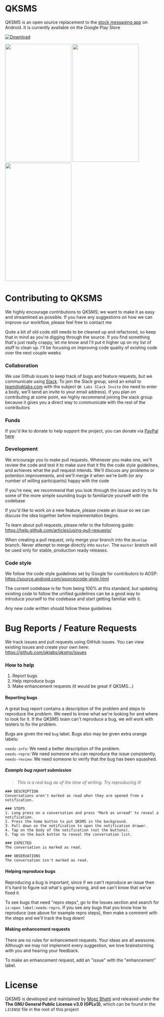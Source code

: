 # QKSMS

QKSMS is an open source replacement to the [stock messaging app](https://github.com/android/platform_packages_apps_mms) on Android. It is currently available on the Google Play Store

[![Download](http://developer.android.com/images/brand/en_generic_rgb_wo_60.png)](https://play.google.com/store/apps/details?id=com.moez.QKSMS)

<img src="https://lh3.googleusercontent.com/H5cGsAZKt6wscgWnFMpRZ-JvKt1Yt7uICuSFKV4E4oSdpusPkTfYZHELDj5aqnmCuw=h900-rw" width="216" height="384" />
<img src="https://lh3.googleusercontent.com/KAdJyicmKspdNblU_Js1GLQat0q5PaXY_oOKma0V_ycIaW4XW915t9sZ_BkpsacgPG8=h900-rw" width="216" height="384" />
<img src="https://lh3.googleusercontent.com/24Y9Ookd4A2e6y4-sHkiROXf2NzIppRdjT4Fnusl91p9_Z8aUyLfGmqyb5DLHyavyf0=h900-rw" width="216" height="384" />

# Contributing to QKSMS

We highly encourage contributions to QKSMS; we want to make it as easy and streamlined as possible. If you have any suggestions on how we can improve our workflow, please feel free to contact me

Quite a bit of old code still needs to be cleaned up and refactored, so keep that in mind as you're digging through the source. If you find something that's just really crappy, let me know and I'll put it higher up on my list of stuff to clean up. I'll be focusing on improving code quality of existing code over the next couple weeks

### Collaboration

We use Github issues to keep track of bugs and feature requests, but we communicate using [Slack](https://qklabs.slack.com/). To join the Slack group, send an email to team@qklabs.com with the subject `QK Labs Slack Invite` (no need to enter a body, we'll send an invite to your email address). If you plan on contributing at some point, we highly recommend joining the slack group because it gives you a direct way to communicate with the rest of the contributors

### Funds

If you'd lke to donate to help support the project, you can donate via [PayPal here](http://bit.ly/QKSMSDonation)

### Development

We encourage you to make pull requests. Whenever you make one, we'll review the code and test it to make sure that it fits the code style guidelines, and achieves what the pull request intends. We'll discuss any problems or potention improvements, and we'll merge it when we're both (or any number of willing participants) happy with the code

If you're new, we recommend that you look through the issues and try to fix some of the more simple sounding bugs to familiarize yourself with the codebase

If you'd like to work on a new feature, please create an issue so we can discuss the idea together before implementation begins.

To learn about pull requests, please refer to the following guide: https://help.github.com/articles/using-pull-requests/

When creating a pull request, only merge your branch into the `develop` branch. Never attempt to merge directly into `master`. The `master` branch will be used only for stable, production ready releases.

### Code style

We follow the code style guidelines set by Google for contributors to AOSP: https://source.android.com/source/code-style.html

The current codebase is far from being 100% at this standard, but updating existing code to follow the unified guidelines can be a good way to introduce yourself to the codebase and start getting familiar with it.

Any new code written should follow these guidelines

# Bug Reports / Feature Requests

We track issues and pull requests using GitHub issues. You can view existing issues and create your own here: https://github.com/qklabs/qksms/issues

### How to help

1. Report bugs
2. Help reproduce bugs
3. Make enhancement requests (it would be great if QKSMS...)

#### Reporting bugs
A great bug report contains a description of the problem and steps to reproduce the problem. We need to know what we're looking for and where to look for it. If the QKSMS team can't reproduce a bug, we will work with testers to fix the problem.

Bugs are given the red `bug` label. Bugs also may be given extra orange labels:

`needs-info`: We need a better description of the problem.  
`needs-repro`: We need someone who can reproduce the issue consistently.  
`needs-review`: We need someone to verify that the bug has been squashed.

##### Example bug report submission
> *This is a real bug as of the time of writing. Try reproducing it!*

```
### DESCRIPTION
Conversations aren't marked as read when they are opened from a notification.

### STEPS
1. Long press on a conversation and press "Mark as unread" to reveal a notification.
2. Press the home button to put QKSMS in the background.
3. Pull down on the notification to open the notification drawer.
4. Tap on the body of the notification (not the buttons).
5. Tap on the back button to reveal the conversation list.

### EXPECTED
The conversation is marked as read.

### OBSERVATIONS
The conversation isn't marked as read.
```

#### Helping reproduce bugs
Reproducing a bug is important, since if we can't reproduce an issue then it's hard to figure out what's going wrong, and we can't know that we've fixed it. 

To see bugs that need "repro steps", go to the Issues section and search for `is:open label:needs-repro`. If you see any bugs that you know how to reproduce (see above for example repro steps), then make a comment with the steps and we'll track the bug down!

#### Making enhancement requests
There are no rules for enhancement requests. Your ideas are all awesome. Although we may not implement every suggestion, we love brainstorming with you and hearing your feedback.

To make an enhancement request, add an "issue" with the "enhancement" label.

# License

QKSMS is developed and maintained by [Moez Bhatti](https://github.com/moezbhatti) and released under the **The GNU General Public License v3.0 (GPLv3)**, which can be found in the `LICENSE` file in the root of this project

